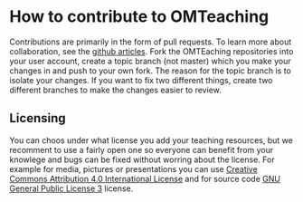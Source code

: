 # How to contribute to OMTeaching

Contributions are primarily in the form of pull requests.
To learn more about collaboration, see the [github articles](https://docs.github.com/en/github/collaborating-with-issues-and-pull-requests).
Fork the OMTEaching repositories into your user account, create a topic branch (not master) which you make your changes in and push to your own fork.
The reason for the topic branch is to isolate your changes.
If you want to fix two different things, create two different branches to make the changes easier to review.

## Licensing

You can choos under what license you add your teaching resources, but we recomment to use a fairly open one so everyone can benefit from your knowlege and
bugs can be fixed without worring about the license.
For example for media, pictures or presentations you can use [Creative Commons Attribution 4.0 International License](http://creativecommons.org/licenses/by/4.0/)
and for source code [GNU General Public License 3](https://www.gnu.org/licenses/gpl-3.0.html.en) license.
